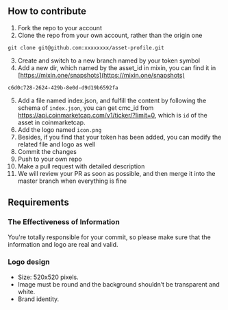 ## How to contribute

1. Fork the repo to your account
2. Clone the repo from your own account, rather than the origin one
```
git clone git@github.com:xxxxxxxx/asset-profile.git
```
3. Create and switch to a new branch named by your token symbol
4. Add a new dir, which named by the asset_id in mixin, you can find it in [https://mixin.one/snapshots](https://mixin.one/snapshots)
```
c6d0c728-2624-429b-8e0d-d9d19b6592fa
```
5. Add a file named index.json, and fulfill the content by following the schema of `index.json`, you can get cmc_id from https://api.coinmarketcap.com/v1/ticker/?limit=0, which is `id` of the asset in coinmarketcap.
6. Add the logo named `icon.png`
7. Besides, if you find that your token has been added, you can modify the related file and logo as well
8. Commit the changes
9. Push to your own repo
10. Make a pull request with detailed description
11. We will review your PR as soon as possible, and then merge it into the master branch when everything is fine

## Requirements
### The Effectiveness of Information
You're totally responsible for your commit, so please make sure that the information and logo are real and valid.

### Logo design
- Size: 520x520 pixels.
- Image must be round and the background shouldn’t be transparent and white.
- Brand identity.
